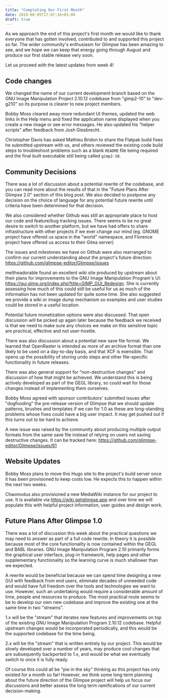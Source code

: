 ```yaml
---
title: "Completing Our First Month"
date: 2019-08-05T17:07:16+01:00
draft: true
---
```

As we approach the end of this project's first month we would like to thank everyone that has gotten involved, contributed to and supported this project so far. The wider community's enthusiasm for Glimpse has been amazing to see, and we hope we can keep that energy going through August and produce our first stable release very soon.

Let us proceed with the latest updates from week 4!

## Code changes
We changed the name of our current development branch based on the GNU Image Manipulation Project 2.10.12 codebase from "gimp2-10" to "dev-g210" so its purpose is clearer to new project members.

Bobby Moss cleared away more redundant UI themes, updated the web links in the Help menu and fixed the application name displayed when you create a new image or see error messages. He also updated his "helper scripts" after feedback from Josh Giesbrecht.

Christopher Davis has asked Mathieu Bridon to share the Flatpak build fixes he submitted upstream with us, and others reviewed the existing code build steps to troubleshoot problems such as a blank `README` file being required and the final built executable still being called `gimp2-10`.

## Community Decisions
There was a lot of discussion about a potential rewrite of the codebase, and you can read more about the results of that in the "Future Plans After Glimpse 2.0" section of this blog post. We also decided to postpone any decision on the choice of language for any potential future rewrite until criteria have been determined for that decision.

We also considered whether Github was still an appropriate place to host our code and feature/bug tracking issues. There seems to be no great desire to switch to another platform, but we have had offers to share infrastructure with other projects if we ever change our mind (eg. GNOME project have offered us space in the "world" namespace, and Florence project have offered us access to their Gitea server)

The issues and milestones we have on Github were also rearranged to confirm our current understanding about the project's future direction: https://github.com/glimpse-editor/Glimpse/issues

meltheadorable found an excellent wiki site produced by upstream about their plans for improvements to the GNU Image Manipulation Program's UI: https://gui.gimp.org/index.php?title=GIMP_GUI_Redesign. She is currently assessing how much of this could still be useful for us as much of the information has not been updated for quite some time. She also suggested we provide a wiki or image dump mechanism so examples and user studies could be stored in a useful location.

Potential future monetization options were also discussed. That open discussion will be picked up again later because the feedback we received is that we need to make sure any choices we make on this sensitive topic are practical, effective and not user-hostile.

There was also discussion about a potential new save file format. We learned that OpenRaster is intended as more of an archive format than one likely to be used on a day-to-day basis, and that XCF is exensible. That opens up the possibility of storing undo steps and other file-specific functionality in future releases.

There was also general support for "non-destructive changes" and discussion of how that might be achieved. We understand this is being actively developed as part of the GEGL library, so could wait for those changes instead of implementing them ourselves.

Bobby Moss agreed with sponsor contributors' submitted issues after "dogfooding" the pre-release version of Glimpse that we should update patterns, brushes and templates if we can for 1.0 as these are long-standing problems whose fixes could have a big user impact. It may get pushed out if this turns out to be hard to achieve.

A new issue was raised by the community about producing multiple output formats from the same save file instead of relying on users not saving destructive changes. It can be tracked here: https://github.com/glimpse-editor/Glimpse/issues/61

## Website Updates
Bobby Moss plans to move this Hugo site to the project's build server once it has been provisioned to keep costs low. He expects this to happen within the next two weeks.

Chaomodus also provisioned a new MediaWiki instance for our project to use. It is available via https://wiki.getglimpse.app and over time we will populate this with helpful project information, user guides and design work.

## Future Plans After Glimpse 1.0
There was a lot of discussion this week about the practical questions we may need to answer as part of a full code rewrite. In theory it is possible because most of the core functionality is now contained within the GEGL and BABL libraries. GNU Image Manipulation Program 2.10 primarily forms the graphical user interface, plug-in framework, help pages and other supplementary functionality so the learning curve is much shallower than we expected.

A rewrite would be beneficial because we can spend time designing a new GUI with feedback from end users, eliminate decades of unneeded code and would have full freedom over the tools and technologies we want to use. However, such an undertaking would require a considerable amount of time, people and resources to produce. The most practical route seems to be to develop our own new codebase and improve the existing one at the same time in two "streams".

1.x will be the "stream" that iterates new features and improvements on top of the existing GNU Image Manipulation Program 2.10.12 codebase. Helpful upstream changes would be incorporated periodically, and this would be the supported codebase for the time being.

2.x will be the "stream" that is written entirely by our project. This would be slowly developed over a number of years, may produce cool changes that are subsequently backported to 1.x, and would be what we eventually switch to once it is fully ready.

Of course this could all be "pie in the sky" thinking as this project has only existed for a month so far! However, we think some long term planning about the future direction of the Glimpse project will help us focus our discussions and better assess the long term ramifications of our current decision-making.

